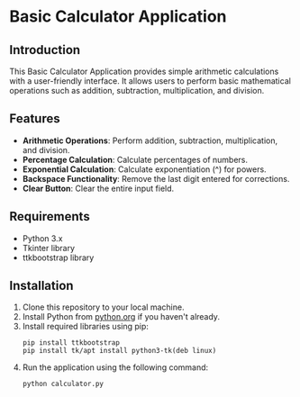 # Basic Calculator Application 

## Introduction
This Basic Calculator Application provides simple arithmetic calculations with a user-friendly interface. It allows users to perform basic mathematical operations such as addition, subtraction, multiplication, and division.

## Features
- **Arithmetic Operations**: Perform addition, subtraction, multiplication, and division.
- **Percentage Calculation**: Calculate percentages of numbers.
- **Exponential Calculation**: Calculate exponentiation (^) for powers.
- **Backspace Functionality**: Remove the last digit entered for corrections.
- **Clear Button**: Clear the entire input field.

## Requirements
- Python 3.x
- Tkinter library
- ttkbootstrap library

## Installation
1. Clone this repository to your local machine.
2. Install Python from [python.org](https://www.python.org/) if you haven't already.
3. Install required libraries using pip:
    ```
    pip install ttkbootstrap
    pip install tk/apt install python3-tk(deb linux)
    ```
4. Run the application using the following command:
    ```
    python calculator.py
    ```
